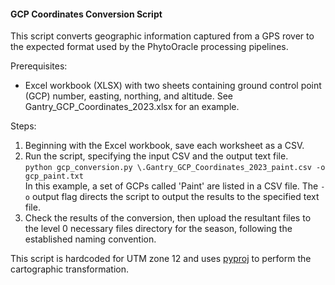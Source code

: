 #### GCP Coordinates Conversion Script
This script converts geographic information captured from a GPS rover to the expected format used by the PhytoOracle processing pipelines.

Prerequisites:
* Excel workbook (XLSX) with two sheets containing ground control point (GCP) number, easting, northing, and altitude. See Gantry_GCP_Coordinates_2023.xlsx for an example.

Steps:
1) Beginning with the Excel workbook, save each worksheet as a CSV.
2) Run the script, specifying the input CSV and the output text file. <br>
```python gcp_conversion.py \.Gantry_GCP_Coordinates_2023_paint.csv -o gcp_paint.txt```<br>
In this example, a set of GCPs called 'Paint' are listed in a CSV file. The ```-o``` output flag directs the script to output the results to the specified text file.
4) Check the results of the conversion, then upload the resultant files to the level 0 necessary files directory for the season, following the established naming convention. 

This script is hardcoded for UTM zone 12 and uses [pyproj](https://pyproj4.github.io/pyproj/stable/api/proj.html) to perform the cartographic transformation.
